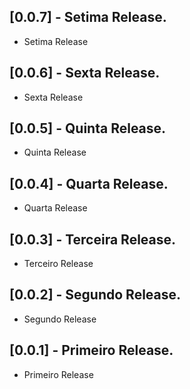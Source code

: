  
## [0.0.7] - Setima Release.

* Setima Release

 ## [0.0.6] - Sexta Release.

* Sexta Release

 
## [0.0.5] - Quinta Release.

* Quinta Release

## [0.0.4] - Quarta Release.

* Quarta Release
## [0.0.3] - Terceira Release.

* Terceiro Release

## [0.0.2] - Segundo Release.

* Segundo Release

## [0.0.1] - Primeiro Release.

* Primeiro Release